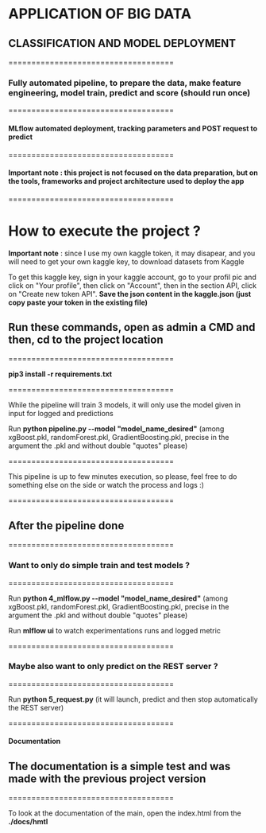 # **APPLICATION OF BIG DATA**

## CLASSIFICATION AND MODEL DEPLOYMENT

====================================

### **Fully automated pipeline**, to prepare the data, make feature engineering, model train, predict and score (should run once)

====================================

#### **MLflow automated deployment**, tracking parameters and POST request to predict

====================================

#### **Important note** : this project is not focused on the data preparation, but on the tools, frameworks and project architecture used to deploy the app

====================================

# How to execute the project ?

**Important note** : since I use my own kaggle token, it may disapear, and you will need to get your own kaggle key, to download datasets from Kaggle

To get this kaggle key, sign in your kaggle account, go to your profil pic and click on "Your profile", then click on "Account", then in the section API, click on "Create new token API". **Save the json content in the kaggle.json (just copy paste your token in the existing file)**

## Run these commands, open as admin a CMD and then, cd to the project location

====================================

**pip3 install -r requirements.txt**

====================================

While the pipeline will train 3 models, it will only use the model given in input for logged and predictions

Run **python pipeline.py --model "model_name_desired"** (among xgBoost.pkl, randomForest.pkl, GradientBoosting.pkl, precise in the argument the .pkl and without double "quotes" please)

====================================

This pipeline is up to few minutes execution, so please, feel free to do something else on the side or watch the process and logs :)

====================================

## After the pipeline done

====================================

### Want to only do simple train and test models ?

====================================

Run **python 4_mlflow.py --model "model_name_desired"** (among xgBoost.pkl, randomForest.pkl, GradientBoosting.pkl, precise in the argument the .pkl and without double "quotes" please)

Run **mlflow ui** to watch experimentations runs and logged metric

====================================

### Maybe also want to only predict on the REST server ?

====================================

Run **python 5_request.py** (it will launch, predict and then stop automatically the REST server)

====================================

#### Documentation

## The documentation is a simple test and was made with the previous project version

====================================

To look at the documentation of the main, open the index.html from the **./docs/hmtl**
